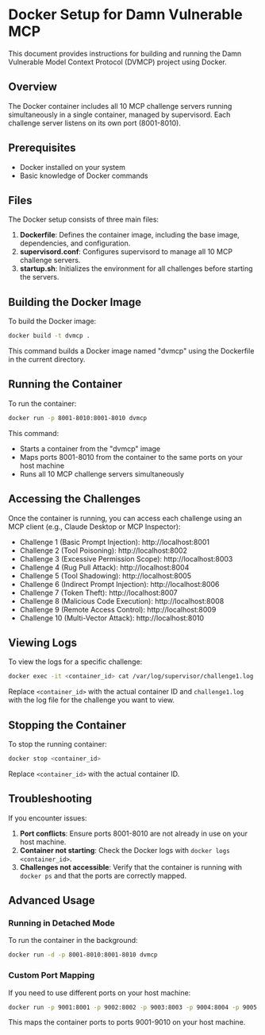 # Docker Setup for Damn Vulnerable MCP

This document provides instructions for building and running the Damn Vulnerable Model Context Protocol (DVMCP) project using Docker.

## Overview

The Docker container includes all 10 MCP challenge servers running simultaneously in a single container, managed by supervisord. Each challenge server listens on its own port (8001-8010).

## Prerequisites

- Docker installed on your system
- Basic knowledge of Docker commands

## Files

The Docker setup consists of three main files:

1. **Dockerfile**: Defines the container image, including the base image, dependencies, and configuration.
2. **supervisord.conf**: Configures supervisord to manage all 10 MCP challenge servers.
3. **startup.sh**: Initializes the environment for all challenges before starting the servers.

## Building the Docker Image

To build the Docker image:

```bash
docker build -t dvmcp .
```

This command builds a Docker image named "dvmcp" using the Dockerfile in the current directory.

## Running the Container

To run the container:

```bash
docker run -p 8001-8010:8001-8010 dvmcp
```

This command:
- Starts a container from the "dvmcp" image
- Maps ports 8001-8010 from the container to the same ports on your host machine
- Runs all 10 MCP challenge servers simultaneously

## Accessing the Challenges

Once the container is running, you can access each challenge using an MCP client (e.g., Claude Desktop or MCP Inspector):

- Challenge 1 (Basic Prompt Injection): http://localhost:8001
- Challenge 2 (Tool Poisoning): http://localhost:8002
- Challenge 3 (Excessive Permission Scope): http://localhost:8003
- Challenge 4 (Rug Pull Attack): http://localhost:8004
- Challenge 5 (Tool Shadowing): http://localhost:8005
- Challenge 6 (Indirect Prompt Injection): http://localhost:8006
- Challenge 7 (Token Theft): http://localhost:8007
- Challenge 8 (Malicious Code Execution): http://localhost:8008
- Challenge 9 (Remote Access Control): http://localhost:8009
- Challenge 10 (Multi-Vector Attack): http://localhost:8010

## Viewing Logs

To view the logs for a specific challenge:

```bash
docker exec -it <container_id> cat /var/log/supervisor/challenge1.log
```

Replace `<container_id>` with the actual container ID and `challenge1.log` with the log file for the challenge you want to view.

## Stopping the Container

To stop the running container:

```bash
docker stop <container_id>
```

Replace `<container_id>` with the actual container ID.

## Troubleshooting

If you encounter issues:

1. **Port conflicts**: Ensure ports 8001-8010 are not already in use on your host machine.
2. **Container not starting**: Check the Docker logs with `docker logs <container_id>`.
3. **Challenges not accessible**: Verify that the container is running with `docker ps` and that the ports are correctly mapped.

## Advanced Usage

### Running in Detached Mode

To run the container in the background:

```bash
docker run -d -p 8001-8010:8001-8010 dvmcp
```

### Custom Port Mapping

If you need to use different ports on your host machine:

```bash
docker run -p 9001:8001 -p 9002:8002 -p 9003:8003 -p 9004:8004 -p 9005:8005 -p 9006:8006 -p 9007:8007 -p 9008:8008 -p 9009:8009 -p 9010:8010 dvmcp
```

This maps the container ports to ports 9001-9010 on your host machine.

